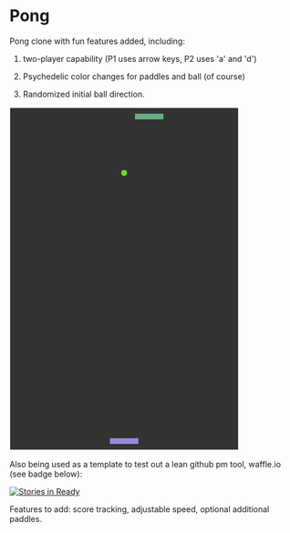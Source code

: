 # Pong
Pong clone with fun features added, including:

1. two-player capability (P1 uses arrow keys, P2 uses 'a' and 'd')

2. Psychedelic color changes for paddles and ball (of course)

3. Randomized initial ball direction.

![alt tag](https://github.com/bistacos/pong/blob/master/pongDemo.gif)

Also being used as a template to test out a lean github pm tool, waffle.io (see badge below):

[![Stories in Ready](https://badge.waffle.io/bistacos/pong.svg?label=ready&title=Ready)](http://waffle.io/bistacos/pong)

Features to add: score tracking, adjustable speed, optional additional paddles.
